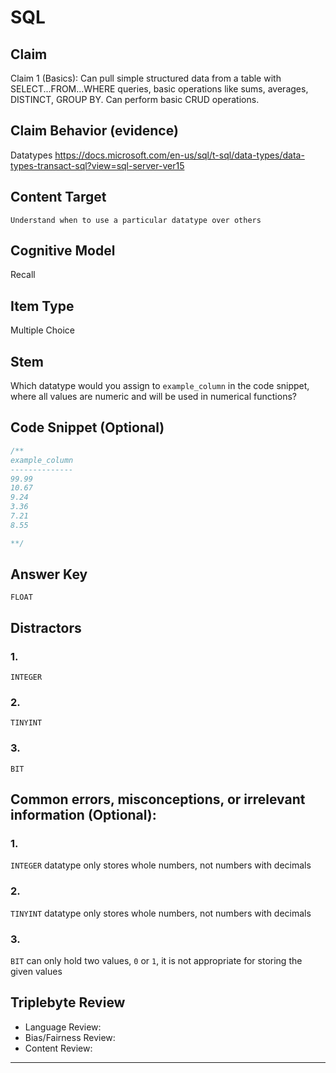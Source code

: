 # SQL

## Claim

Claim 1 (Basics): Can pull simple structured data from a table with SELECT...FROM...WHERE queries, basic operations like sums, averages, DISTINCT, GROUP BY. Can perform basic CRUD operations.

## Claim Behavior (evidence)

Datatypes https://docs.microsoft.com/en-us/sql/t-sql/data-types/data-types-transact-sql?view=sql-server-ver15

## Content Target

`Understand when to use a particular datatype over others`

## Cognitive Model

Recall

## Item Type

Multiple Choice

## Stem

Which datatype would you assign to `example_column` in the code snippet, where all values are numeric and will be used in numerical functions?

## Code Snippet (Optional)

```sql
/**
example_column
--------------
99.99
10.67
9.24
3.36
7.21
8.55

**/
```

## Answer Key

`FLOAT`

## Distractors

### 1.

`INTEGER`

### 2.

`TINYINT`

### 3.

`BIT`

## Common errors, misconceptions, or irrelevant information (Optional):

### 1.

`INTEGER` datatype only stores whole numbers, not numbers with decimals

### 2.

`TINYINT` datatype only stores whole numbers, not numbers with decimals

### 3.

`BIT` can only hold two values, `0` or `1`, it is not appropriate for storing the given values

## Triplebyte Review

- Language Review:
- Bias/Fairness Review:
- Content Review:

---
